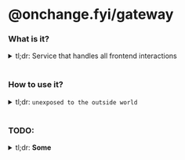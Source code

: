 # @onchange.fyi/gateway

### What is it?
<details>
  <summary>
    tl;dr: Service that handles all frontend interactions
  </summary>
  <br />

  End goal will hopefully be something like the following:
  1. Receive `/put` with `{ targetId }`
  2. Fetch all users watching this `{ targetId }`
  3. Fetch url for diff snapshot of this change
  4. Compose and send email to every user in the list

</details>
<br/>

### How to use it?
<details>
  <summary>
    tl;dr: <code>unexposed to the outside world</code>
  </summary>
  <br />

### INSTANTIATE THE USERS TABLE
```
aws dynamodb create-table --table-name users \
  --attribute-definitions AttributeName=id,AttributeType=S \
  --key-schema AttributeName=id,KeyType=HASH \
  --provisioned-throughput ReadCapacityUnits=1,WriteCapacityUnits=1 \
  --query TableDescription.TableArn --output json
```

</details>
<br/>

### TODO:
<details>
<summary>tl;dr: <strong>Some</strong></summary>
<br />

### Users:
2. Fix getUser not functioning for `{email}` field querying (probably switch it to a query/filter)
3. Investigate how to pass token through header context
4. Put deleteUser behind `token-powered context wall™`
5. Add update method behind `token-powered context wall™`

### Targets:
1. Instantiate target DB
2. Create endpoint for creating a target behind the `token-powered context wall™`
3. Reduce availability # by 1 when creating target
4. Block target creation when user availability # is 0
5. Assign targetId to user targetIDs on creation as well

### Generic:
1. Better tests, commenting and uncommenting in a real-world DB isn't testing
2. Better docs

</details>
<br/>
